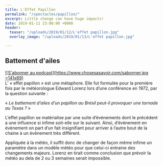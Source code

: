 ```yaml
---
title: L'Effet Papillon
permalink: "/spectacles/papillon/"
excerpt: Little change can have huge impacts!
date: 2019-01-11 23:00:00 +0000
header:
  teaser: "/uploads/2019/01/12/L'effet papillon.jpg"
  overlay_image: "/uploads/2019/01/13/L'effet papillon.jpg"

---
```

## Battement d'ailes

[![S'abonner au podcast](https://www.chosesasavoir.com/sabonner.jpg =141x69)](https://www.chosesasavoir.com/sabonner-au-podcast/)  
 L’ « effet papillon » est une métaphore. Elle fut formulée pour la  première fois par le météorologue Edward Lorenz lors d’une conférence en  1972, par la question suivante :

« _Le battement d’ailes d’un papillon au Brésil peut-il provoquer une tornade au Texas ?_ »

L’effet papillon se matérialise par une suite d’événements dont le  précédent a une influence si infime soit-elle sur le suivant. Ainsi,  d’évènement en évènement on part d’un fait insignifiant pour arriver à  l’autre bout de la chaine à un évènement très différent.

Appliquée à la météo, il suffit donc de changer de façon même infime  un paramètre dans un modèle météo pour que celui-ci entraine des  changements majeurs. Lorenz en tirait comme conclusion que prévoir la  météo au dela de 2 ou 3 semaines serait impossible.